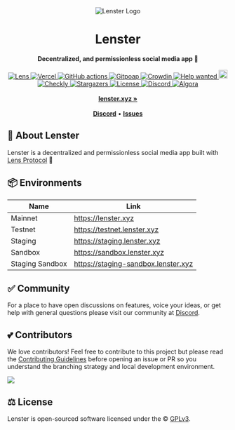 <div align="center">
    <img src="https://user-images.githubusercontent.com/69431456/183576577-2486db3f-f0a9-4252-b283-a8322e5eb8b6.png" alt="Lenster Logo">
    <h1>Lenster</h1>
    <strong>Decentralized, and permissionless social media app 🌿</strong>
</div>
<br>
<div align="center">
    <a href="https://lenster.xyz/u/yoginth.lens">
        <img src="https://lens-badge.vercel.app/api/badge/yoginth.lens" alt="Lens">
    </a>
    <a href="https://vercel.com/lenster?utm_source=Lenster&utm_campaign=oss">
        <img src="https://therealsujitk-vercel-badge.vercel.app/?app=lenster" alt="Vercel">
    </a>
    <a href="https://deepsource.io/gh/lensterxyz/lenster">
        <img src="https://deepsource.io/gh/lensterxyz/lenster.svg/?label=active+issues&show_trend=true" alt="GitHub actions">
    </a>
    <a href="https://www.gitpoap.io/gh/lensterxyz/lenster">
        <img src="https://public-api.gitpoap.io/v1/repo/lensterxyz/lenster/badge" alt="Gitpoap">
    </a>
    <a href="https://translate.lenster.xyz">
        <img src="https://badges.crowdin.net/lenster/localized.svg" alt="Crowdin">
    </a>
    <a href="https://github.com/orgs/lensterxyz/projects/1/views/2">
        <img src="https://img.shields.io/badge/Help%20wanted-contribute-blue" alt="Help wanted">
    </a>
    <a href="https://status.lenster.xyz">
        <img height="20px" src="https://betteruptime.com/status-badges/v1/monitor/dfaw.svg" alt="Uptime">
    </a>
    <a href="https://lenster.checklyhq.com">
        <img src="https://api.checklyhq.com/v1/badges/checks/4c205fee-8666-4dc8-bc92-077084ef9643?style=flat&theme=default&responseTime=true" alt="Checkly">
    </a>
    <a href="https://github.com/lensterxyz/lenster/stargazers">
        <img src="https://img.shields.io/github/stars/lensterxyz/lenster" alt="Stargazers">
    </a>
    <a href="https://github.com/lensterxyz/lenster/blob/main/LICENSE">
        <img src="https://badgen.net/github/license/lensterxyz/lenster" alt="License">
    </a>
    <a href="https://discord.gg/B8eKhSSUwX">
        <img src="https://img.shields.io/discord/953679040722665512.svg?label=&logo=discord&logoColor=ffffff&color=7389D8&labelColor=6A7EC2" alt="Discord">
    </a>
    <a href="https://console.algora.io/org/lensterxyz/bounties?status=open">
        <img src="https://img.shields.io/endpoint?url=https%3A%2F%2Fconsole.algora.io%2Fapi%2Fshields%2Flensterxyz%2Fbounties%3Fstatus%3Dopen" alt="Algora" />
    </a>
</div>
<div align="center">
    <br>
    <a href="https://lenster.xyz"><b>lenster.xyz »</b></a>
    <br><br>
    <a href="https://discord.gg/B8eKhSSUwX"><b>Discord</b></a>
    •
    <a href="https://github.com/lensterxyz/lenster/issues/new"><b>Issues</b></a>
</div>

## 🌿 About Lenster

Lenster is a decentralized and permissionless social media app built with [Lens Protocol](http://lens.xyz) 🌿

## 📦 Environments

| Name            | Link                                |
| --------------- | ----------------------------------- |
| Mainnet         | https://lenster.xyz                 |
| Testnet         | https://testnet.lenster.xyz         |
| Staging         | https://staging.lenster.xyz         |
| Sandbox         | https://sandbox.lenster.xyz         |
| Staging Sandbox | https://staging-sandbox.lenster.xyz |

## ✅ Community

For a place to have open discussions on features, voice your ideas, or get help with general questions please visit our community at [Discord](https://lenster.xyz/discord).

## 💕 Contributors

We love contributors! Feel free to contribute to this project but please read the [Contributing Guidelines](CONTRIBUTING.md) before opening an issue or PR so you understand the branching strategy and local development environment.

<a href="https://github.com/lensterxyz/lenster/graphs/contributors">
  <img src="https://contrib.rocks/image?repo=lensterxyz/lenster" />
</a>

## ⚖️ License

Lenster is open-sourced software licensed under the © [GPLv3](LICENSE).
